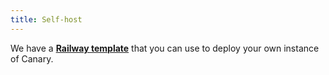 ```yaml
---
title: Self-host
---
```


We have a [**Railway template**](https://railway.app/template/mn9WJT?referralCode=IQ76H8) that you can use to deploy your own instance of Canary.
